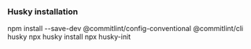 
### Husky installation
npm install --save-dev @commitlint/config-conventional @commitlint/cli husky
npx husky install
npx husky-init